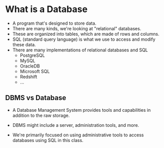 # What is a Database

* A program that's designed to store data.
* There are many kinds, we're looking at "relational" databases.
* These are organized into tables, which are made of rows and columns.
* SQL (standard query language) is what we use to access and modify these data.
* There are many implementations of relational databases and SQL
    * PostgreSQL
    * MySQL
    * OracleDB
    * Microsoft SQL
    * Redshift
    * ...

## DBMS vs Database

* A Database Management System provides tools and capabilities in addition to the raw storage.
  
* DBMS might include a server, administration tools, and more.
  
* We're primarily focused on using administrative tools to access databases using SQL in this class.